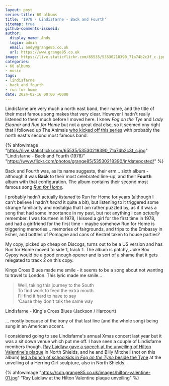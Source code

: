 ```yaml
---
layout: post
series-title: 60 albums
title: '1978 - Lindisfarne - Back and Fourth'
sitemap: true
github-comments-issueid:
author:
  display_name: Andy
  login: admin
  email: andy@grange85.co.uk
  url: https://www.grange85.co.uk
image: https://live.staticflickr.com/65535/53530218390_71a74b2c3f_c.jpg
categories:
- 60 albums
- music
tags:
- lindisfarne
- back and fourth
- run for home
date: 2024-02-16 00:00 +0000
---
```

Lindisfarne are very much a north east band, their name, and the title of their most famous song makes that very clear. However I hadn't really listened to them much before I moved here. I knew _Fog on the Tye_ and _Lady Eleanor_ and _Run for Home_ but not a great deal else, so it seemed ony right that I followed up The Animals [who kicked off this series](/swirling/2024/01/08/60-albums-1964-the-animals/) with probably the north east's second most famous band.

{% ahfowimage "https://live.staticflickr.com/65535/53530218390_71a74b2c3f_c.jpg" "Lindisfarne - Back and Fourth (1978)" "https://www.flickr.com/photos/grange85/53530218390/in/dateposted/" %}

Back and Fourth was, as its name suggests, their erm... sixth album - although it was **Back** to their most celebrated line-up, and their **Fourth** album with that configuration. The album contains their second most famous song [_Run for Home_](https://www.youtube.com/watch?v=zs0haJHTBFo).

I probably hadn't actually _listened_ to Run for Home for years (although I can't believe I hadn't _heard_ it quite a bit), but listening to it triggered some strange familiarity and nostalgia that I am rather puzzled by, as if it was a song that had some importance in my past, but not anything I can _actually_ remember. I was fourteen in 1978, I kissed a girl for the first time in 1978, and had a girlfriend for the first time - maybe somehow Run for Home is triggering memories... memories of fairgrounds, and trips to the Embassy in Esher, and bottles of Pomagne and cans of Kestrel taken to house parties?

My copy, picked up cheap on Discogs, turns out to be a US version and has Run for Home moved to side 1, track 1. The album is patchy, Juke Box Gypsy would be a good enough opener and is sort of a shame that it gets relegated to track 2 on this copy.

Kings Cross Blues made me smile - it seems to be a song about not wanting to travel to London. This lyric made me smile...

<blockquote>
Well, taking this journey to the South<br>
To find work to feed the extra mouth<br>
I'll find it hard to have to say<br>
‘Cause they don't talk the same way
</blockquote>
<p class="caption">Lindisfarne - King's Cross Blues (Jackson / Harcourt)</p>

... mostly because of the irony of that last line (and the whole song) being sung in an American accent.

I considered going to see Lindisfarne's annual Xmas concert last year but it was a sit down venue which put me off. I have seen a couple of Lindisfarne members though. [Ray Laidlaw gave a speech at the unveiling of Hilton Valentine's plaque](/swirling/2021/11/16/hilton-valentine-blue-plaque-unveiling/) in North Shields, and he and Billy Mitchell (not on this album) [led a bunch of schoolkids in _Fog on the Tyne_ beside the Tyne](https://www.youtube.com/watch?v=cNsb_VbXRbA) at the unveiling of a Herring Girl sculpture, also in North Shields.

{% ahfowimage "https://cdn.grange85.co.uk/images/hilton-valentine-01.jpg" "Ray Laidlaw at the Hilton Valentine plaque unveiling" %}
